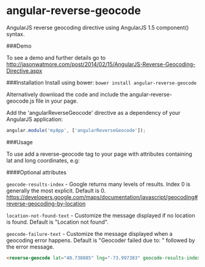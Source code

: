 angular-reverse-geocode
=======================

AngularJS reverse geocoding directive using AngularJS 1.5 component() syntax.

###Demo

To see a demo and further details go to http://jasonwatmore.com/post/2014/02/15/AngularJS-Reverse-Geocoding-Directive.aspx

###Installation
Install using bower: `bower install angular-reverse-geocode`

Alternatively download the code and include the angular-reverse-geocode.js file in your page.

Add the 'angularReverseGeocode' directive as a dependency of your AngularJS application:

```javascript
angular.module('myApp', ['angularReverseGeocode']);
```

###Usage

To use add a reverse-geocode tag to your page with attributes containing lat and long coordinates, e.g:

####Optional attributes

`geocode-results-index` - Google returns many levels of results. Index 0 is generally the most explicit. Default is 0.
https://developers.google.com/maps/documentation/javascript/geocoding#reverse-geocoding-by-location

`location-not-found-text` - Customize the message displayed if no location is found. Default is "Location not found".

`geocode-failure-text` - Customize the message displayed when a geocoding error happens. Default is "Geocoder failed due to: " followed by the error message.


```html
<reverse-geocode lat="40.730885" lng="-73.997383" geocode-results-index="0"></reverse-geocode>
```